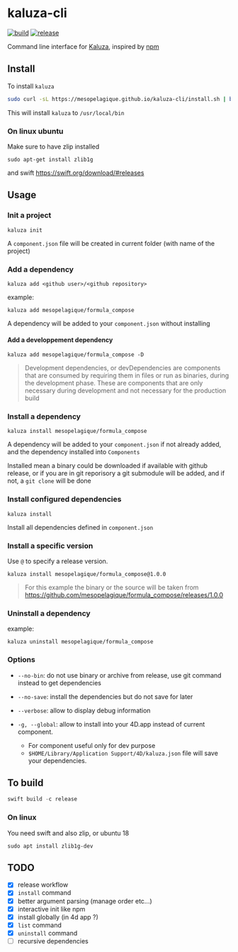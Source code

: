 # kaluza-cli

[![build][build-shield]][build-url] [![release][release-shield]][release-url]

Command line interface for [Kaluza](https://github.com/mesopelagique/Kaluza), inspired by [npm](https://www.npmjs.com/) 

## Install

To install `kaluza`  

```bash
sudo curl -sL https://mesopelagique.github.io/kaluza-cli/install.sh | bash
```

This will install `kaluza` to `/usr/local/bin`

### On linux ubuntu

Make sure to have zlip installed

```
sudo apt-get install zlib1g
```

and swift https://swift.org/download/#releases

## Usage

### Init a project

```
kaluza init
```

A `component.json` file will be created in current folder (with name of the project)

### Add a dependency

```
kaluza add <github user>/<github repository>
```

example:

```
kaluza add mesopelagique/formula_compose
```

A dependency will be added to your `component.json` without installing

#### Add a developpement dependency

```
kaluza add mesopelagique/formula_compose -D
```

> Development dependencies, or devDependencies are components that are consumed by requiring them in files or run as binaries, during the development phase. These are components that are only necessary during development and not necessary for the production build

### Install a dependency

```
kaluza install mesopelagique/formula_compose
```

A dependency will be added to your `component.json` if not already added, and the dependency installed into `Components`

Installed mean a binary could be downloaded if available with github release, or if you are in git reporisory a git submodule will be added, and if not, a `git clone` will be done

### Install configured dependencies

```
kaluza install
```
Install all dependencies defined in `component.json`


### Install a specific version

Use `@` to specify a release version. 

```
kaluza install mesopelagique/formula_compose@1.0.0
```

> For this example the binary or the source will be taken from https://github.com/mesopelagique/formula_compose/releases/1.0.0

### Uninstall a dependency

example:

```
kaluza uninstall mesopelagique/formula_compose
```

### Options

- `--no-bin`: do not use binary or archive from release, use git command instead to get dependencies
- `--no-save`: install the dependencies but do not save for later
- `--verbose`: allow to display debug information

- `-g, --global`: allow to install into your 4D.app instead of current component.
  - For component useful only for dev purpose
  - `$HOME/Library/Application Support/4D/kaluza.json` file will save your dependencies.

## To build

```swift
swift build -c release
```

### On linux

You need swift and also zlip, or ubuntu 18

```
sudo apt install zlib1g-dev
```

## TODO

- [X] release workflow
- [X] `install` command
- [X] better argument parsing (manage order etc...)
- [X] interactive init like npm
- [X] install globally (in 4d app ?)
- [X] `list` command
- [X] `uninstall` command
- [ ] recursive dependencies

<!-- MARKDOWN LINKS & IMAGES -->
<!-- https://www.markdownguide.org/basic-syntax/#reference-style-links -->
[build-shield]: https://github.com/mesopelagique/kaluza-cli/workflows/build/badge.svg
[build-url]: https://github.com/mesopelagique/kaluza-cli/actions?workflow=build
[release-shield]: https://img.shields.io/github/v/release/mesopelagique/kaluza-cli
[release-url]: https://github.com/mesopelagique/kaluza-cli/releases/latest/download/kaluza.zip
